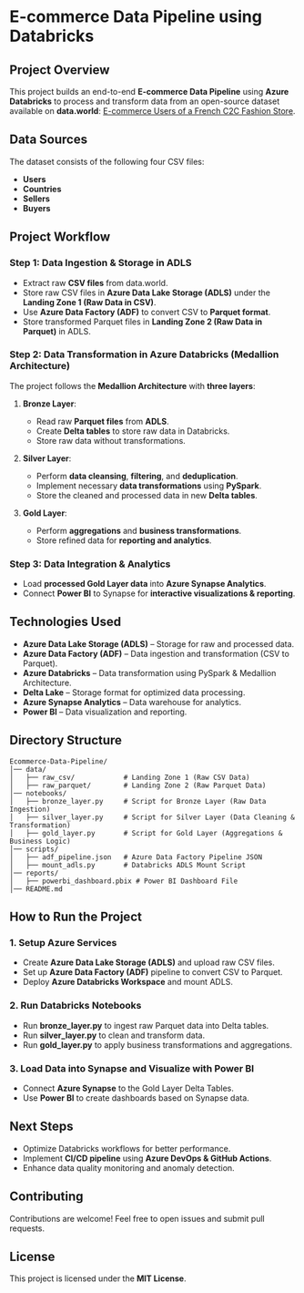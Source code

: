 

# E-commerce Data Pipeline using Databricks

## Project Overview
This project builds an end-to-end **E-commerce Data Pipeline** using **Azure Databricks** to process and transform data from an open-source dataset available on **data.world**: [E-commerce Users of a French C2C Fashion Store](https://data.world/jfreex/e-commerce-users-of-a-french-c2c-fashion-store). 

## Data Sources
The dataset consists of the following four CSV files:
- **Users**
- **Countries**
- **Sellers**
- **Buyers**

## Project Workflow
### **Step 1: Data Ingestion & Storage in ADLS**
- Extract raw **CSV files** from data.world.
- Store raw CSV files in **Azure Data Lake Storage (ADLS)** under the **Landing Zone 1 (Raw Data in CSV)**.
- Use **Azure Data Factory (ADF)** to convert CSV to **Parquet format**.
- Store transformed Parquet files in **Landing Zone 2 (Raw Data in Parquet)** in ADLS.

### **Step 2: Data Transformation in Azure Databricks (Medallion Architecture)**
The project follows the **Medallion Architecture** with **three layers**:
1. **Bronze Layer**: 
   - Read raw **Parquet files** from **ADLS**.
   - Create **Delta tables** to store raw data in Databricks.
   - Store raw data without transformations.

2. **Silver Layer**:
   - Perform **data cleansing**, **filtering**, and **deduplication**.
   - Implement necessary **data transformations** using **PySpark**.
   - Store the cleaned and processed data in new **Delta tables**.

3. **Gold Layer**:
   - Perform **aggregations** and **business transformations**.
   - Store refined data for **reporting and analytics**.

### **Step 3: Data Integration & Analytics**
- Load **processed Gold Layer data** into **Azure Synapse Analytics**.
- Connect **Power BI** to Synapse for **interactive visualizations & reporting**.

## **Technologies Used**
- **Azure Data Lake Storage (ADLS)** – Storage for raw and processed data.
- **Azure Data Factory (ADF)** – Data ingestion and transformation (CSV to Parquet).
- **Azure Databricks** – Data transformation using PySpark & Medallion Architecture.
- **Delta Lake** – Storage format for optimized data processing.
- **Azure Synapse Analytics** – Data warehouse for analytics.
- **Power BI** – Data visualization and reporting.

## **Directory Structure**
```
Ecommerce-Data-Pipeline/
│── data/
│   ├── raw_csv/            # Landing Zone 1 (Raw CSV Data)
│   ├── raw_parquet/        # Landing Zone 2 (Raw Parquet Data)
│── notebooks/
│   ├── bronze_layer.py     # Script for Bronze Layer (Raw Data Ingestion)
│   ├── silver_layer.py     # Script for Silver Layer (Data Cleaning & Transformation)
│   ├── gold_layer.py       # Script for Gold Layer (Aggregations & Business Logic)
│── scripts/
│   ├── adf_pipeline.json   # Azure Data Factory Pipeline JSON
│   ├── mount_adls.py       # Databricks ADLS Mount Script
│── reports/
│   ├── powerbi_dashboard.pbix # Power BI Dashboard File
│── README.md
```

## **How to Run the Project**
### **1. Setup Azure Services**
- Create **Azure Data Lake Storage (ADLS)** and upload raw CSV files.
- Set up **Azure Data Factory (ADF)** pipeline to convert CSV to Parquet.
- Deploy **Azure Databricks Workspace** and mount ADLS.

### **2. Run Databricks Notebooks**
- Run **bronze_layer.py** to ingest raw Parquet data into Delta tables.
- Run **silver_layer.py** to clean and transform data.
- Run **gold_layer.py** to apply business transformations and aggregations.

### **3. Load Data into Synapse and Visualize with Power BI**
- Connect **Azure Synapse** to the Gold Layer Delta Tables.
- Use **Power BI** to create dashboards based on Synapse data.

## **Next Steps**
- Optimize Databricks workflows for better performance.
- Implement **CI/CD pipeline** using **Azure DevOps & GitHub Actions**.
- Enhance data quality monitoring and anomaly detection.

## **Contributing**
Contributions are welcome! Feel free to open issues and submit pull requests.

## **License**
This project is licensed under the **MIT License**.
